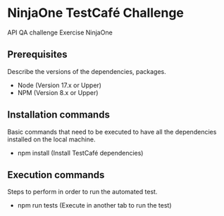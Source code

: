 # NinjaOne TestCafé Challenge
API QA challenge Exercise NinjaOne

## Prerequisites
Describe the versions of the dependencies, packages.
* Node (Version 17.x or Upper)
* NPM (Version 8.x or Upper)

## Installation commands
Basic commands that need to be executed to have all the dependencies installed on the local machine.
* npm install (Install TestCafé dependencies)

## Execution commands
Steps to perform in order to run the automated test.
* npm run tests (Execute in another tab to run the test)
